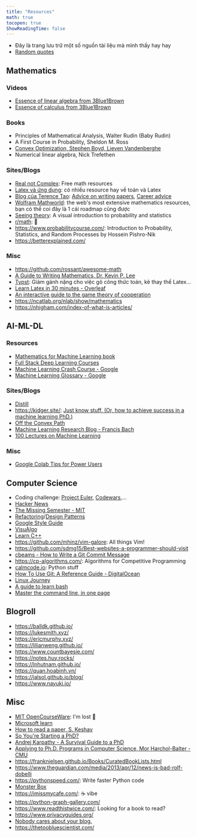 ```yaml
---
title: "Resources"
math: true
tocopen: true
ShowReadingTime: false
---
```

- Đây là trang lưu trữ một số nguồn tài liệu mà mình thấy hay hay
- [Random quotes](/quotes)

## Mathematics
### Videos
- [Essence of linear algebra from 3Blue1Brown](https://www.youtube.com/playlist?list=PLZHQObOWTQDPD3MizzM2xVFitgF8hE_ab)
- [Essence of calculus from 3Blue1Brown](https://www.youtube.com/playlist?list=PLZHQObOWTQDMsr9K-rj53DwVRMYO3t5Yr)

### Books
- Principles of Mathematical Analysis, Walter Rudin (Baby Rudin)
- A First Course in Probability, Sheldon M. Ross
- [Convex Optimization, Stephen Boyd, Lieven Vandenberghe](https://web.stanford.edu/~boyd/cvxbook/bv_cvxbook.pdf)
- Numerical linear algebra, Nick Trefethen


### Sites/Blogs
- [Real not Complex](https://realnotcomplex.com/): Free math resources
- [Latex và ứng dụng](https://vietex.blog.fc2.com/): có nhiều resource hay về toán và Latex
- [Blog của Terence Tao](https://terrytao.wordpress.com/): [Advice on writing papers](https://terrytao.wordpress.com/advice-on-writing-papers/), [Career advice](https://terrytao.wordpress.com/career-advice/)
- [Wolfram Mathworld](https://mathworld.wolfram.com/): the web's most extensive mathematics resources, bạn có thể coi đây là 1 cái roadmap cũng được
- [Seeing theory](https://seeing-theory.brown.edu/index.html): A visual introduction to probability and statistics
- [r/math](https://www.reddit.com/r/math/top/?t=all): 🤯
- https://www.probabilitycourse.com/: Introduction to Probability, Statistics, and Random Processes by Hossein Pishro-Nik
- https://betterexplained.com/

### Misc
- https://github.com/rossant/awesome-math
- [A Guide to Writing Mathematics, Dr. Kevin P. Lee](https://web.cs.ucdavis.edu/~amenta/w10/writingman.pdf)
- [Typst](https://github.com/typst/typst): Giảm gánh nặng cho việc gõ công thức toán, kẻ thay thế Latex...
- [Learn Latex in 30 minutes - Overleaf](https://www.overleaf.com/learn/latex/Learn_LaTeX_in_30_minutes)
- [An interactive guide to the game theory of cooperation ](https://github.com/ncase/trust)
- https://ncatlab.org/nlab/show/mathematics
- https://nhigham.com/index-of-what-is-articles/


## AI-ML-DL

### Resources
- [Mathematics for Machine Learning book](https://mml-book.github.io/)
- [Full Stack Deep Learning Courses](https://fullstackdeeplearning.com/course/)
- [Machine Learning Crash Course - Google](https://developers.google.com/machine-learning/crash-course)
- [Machine Learning Glossary - Google](https://developers.google.com/machine-learning/glossary)

### Sites/Blogs
- [Distill](https://distill.pub/)
- https://kidger.site/: [Just know stuff. (Or, how to achieve success in a machine learning PhD.)](https://kidger.site/thoughts/just-know-stuff/)
- [Off the Convex Path](http://www.offconvex.org/)
- [Machine Learning Research Blog - Francis Bach](https://francisbach.com/)
- [100 Lectures on Machine Learning](https://www.cs.ubc.ca/~schmidtm/Courses/LecturesOnML/)

### Misc
- [Google Colab Tips for Power Users ](https://amitness.com/2020/06/google-colaboratory-tips/)


## Computer Science

- Coding challenge: [Project Euler](https://projecteuler.net/about), [Codewars](https://www.codewars.com),...
- [Hacker News](https://news.ycombinator.com/news)
- [The Missing Semester - MIT](https://missing.csail.mit.edu/)
- [Refactoring](https://refactoring.guru/refactoring)/[Design Patterns](https://refactoring.guru/design-patterns/catalog)
- [Google Style Guide](https://google.github.io/styleguide/)
- [VisuAlgo](https://visualgo.net/en)
- [Learn C++](https://www.learncpp.com/)
- https://github.com/mhinz/vim-galore: All things Vim!
- https://github.com/sdmg15/Best-websites-a-programmer-should-visit
- [cbeams - How to Write a Git Commit Message](https://cbea.ms/git-commit/)
- https://cp-algorithms.com/: Algorithms for Competitive Programming
- [calmcode.io](https://calmcode.io/): Python stuff
- [How To Use Git: A Reference Guide - DigitalOcean](https://www.digitalocean.com/community/cheatsheets/how-to-use-git-a-reference-guide)
- [Linux Journey](https://linuxjourney.com/)
- [A guide to learn bash](https://github.com/Idnan/bash-guide)
- [Master the command line, in one page](https://github.com/jlevy/the-art-of-command-line)

## Blogroll
- https://balldk.github.io/
- https://lukesmith.xyz/
- https://ericmurphy.xyz/
- https://lilianweng.github.io/
- https://www.countbayesie.com/
- https://notes.huy.rocks/
- https://lnhutnam.github.io/
- https://quan.hoabinh.vn/
- https://jalsol.github.io/blog/
- https://www.nayuki.io/


## Misc
- [MIT OpenCourseWare](https://ocw.mit.edu/search/): I'm lost 🥲
- [Microsoft learn](https://learn.microsoft.com/en-us/training/)
- [How to read a paper, S. Keshav](https://web.stanford.edu/class/ee384m/Handouts/HowtoReadPaper.pdf)
- [So You're Starting a PhD?](https://web.engr.oregonstate.edu/~rosulekm/advising.html)
- [Andrej Karpathy - A Survival Guide to a PhD](http://karpathy.github.io/2016/09/07/phd/)
- [Applying to Ph.D. Programs in Computer Science, Mor Harchol-Balter - CMU](https://www.cs.cmu.edu/~harchol/gradschooltalk.pdf)
- https://franknielsen.github.io/Books/CuratedBookLists.html
- https://www.theguardian.com/media/2013/apr/12/news-is-bad-rolf-dobelli
- https://pythonspeed.com/: Write faster Python code
- [Monster Box](https://mbpedia.com/vi)
- https://imissmycafe.com/: ☕ vibe
- https://python-graph-gallery.com/
- https://www.readthistwice.com/: Looking for a book to read?
- https://www.privacyguides.org/
- [Nobody cares about your blog.](https://www.alexmolas.com/2023/07/15/nobody-cares-about-your-blog.html)
- https://thetoobluescientist.com/
